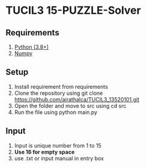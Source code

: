 # TUCIL3 15-PUZZLE-Solver

## Requirements

1. [Python (3.8+)](https://www.python.org/)
2. [Numpy](https://numpy.org/)

## Setup

1. Install requirement from requirements
2. Clone the repository using git clone https://github.com/airathalca/TUCIL3_13520101.git
3. Open the folder and move to src using cd src
4. Run the file using python main.py

## Input

1. Input is unique number from 1 to 15
2. **Use 16 for empty space**
3. use .txt or input manual in entry box
